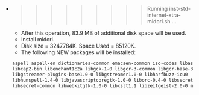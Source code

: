 * >>>>>>>>> Running inst-std-internet-xtra-midori.sh ...
  * After this operation, 83.9 MB of additional disk space will be used.
  * Install midori.
  * Disk size = 3247784K. Space Used = 85120K.
  * The following NEW packages will be installed:
  ```bash
  aspell aspell-en dictionaries-common emacsen-common iso-codes libaspell15
  libcap2-bin libenchant1c2a libgck-1-0 libgcr-3-common libgcr-base-3-1
  libgstreamer-plugins-base1.0-0 libgstreamer1.0-0 libharfbuzz-icu0
  libhunspell-1.4-0 libjavascriptcoregtk-1.0-0 liborc-0.4-0 libsecret-1-0
  libsecret-common libwebkitgtk-1.0-0 libxslt1.1 libzeitgeist-2.0-0 midori
  ```
